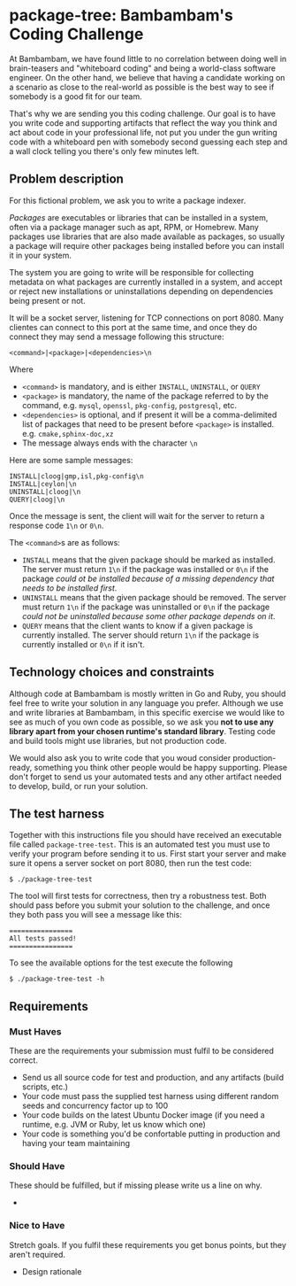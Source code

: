 # package-tree: Bambambam's Coding Challenge

At Bambambam, we have found little to no correlation between doing well in brain-teasers and "whiteboard coding" and being a world-class software engineer. On the other hand, we believe that having a candidate working on a scenario as close to the real-world as possible is the best way to see if somebody is a good fit for our team.

That's why we are sending you this coding challenge. Our goal is to have you write code and supporting artifacts that reflect the way you think and act about code in your professional life, not put you under the gun writing code with a whiteboard pen with somebody second guessing each step and a wall clock telling you there's only few minutes left.

## Problem description

For this fictional problem, we ask you to write a package indexer.

*Packages* are executables or libraries that can be installed in a system, often via a package manager such as apt, RPM, or Homebrew. Many packages use libraries that are also made available as packages, so usually a package will require other packages being installed before you can install it in your system.

The system you are going to write will be responsible for collecting metadata on what packages are currently installed in a system, and accept or reject new installations or uninstallations depending on dependencies being present or not.

It will be a socket server, listening for TCP connections on port 8080. Many clientes can connect to this port at the same time, and once they do connect they may send a message following this structure:

```
<command>|<package>|<dependencies>\n
```

Where
* `<command>` is mandatory, and is either `INSTALL`, `UNINSTALL`, or `QUERY`
* `<package>` is mandatory, the name of the package referred to by the command, e.g. `mysql`, `openssl`, `pkg-config`, `postgresql`, etc.
* `<dependencies>` is optional, and if present it will be a comma-delimited list of packages that need to be present before `<package>` is installed. e.g. `cmake,sphinx-doc,xz`
* The message always ends with the character `\n`

Here are some sample messages:
```
INSTALL|cloog|gmp,isl,pkg-config\n
INSTALL|ceylon|\n
UNINSTALL|cloog|\n
QUERY|cloog|\n
```

Once the message is sent, the client will wait for the server to return a response code `1\n` or `0\n`.

The `<command>`s are as follows:
* `INSTALL` means that the given package should be marked as installed. The server must return `1\n` if the package was installed or `0\n` if the package *could ot be installed because of a missing dependency that needs to be installed first*.
* `UNINSTALL` means that the given package should be removed. The server must return `1\n` if the package was uninstalled or `0\n` if the package *could not be uninstalled because some other package depends on it*.
* `QUERY` means that the client wants to know if a given package is currently installed. The server should return `1\n` if the package is currently installed or `0\n` if it isn't.

## Technology choices and constraints
Although code at Bambambam is mostly written in Go and Ruby, you should feel free to write your solution in any language you prefer. Although we use and write libraries at Bambambam, in this specific exercise we would like to see as much of you own code as possible, so we ask you **not to use any library apart from your chosen runtime's standard library**. Testing code and build tools might use libraries, but not production code.

We would also ask you to write code that you woud consider production-ready, something you think other people would be happy supporting. Please don't forget to send us your automated tests and any other artifact needed to develop, build, or run your solution.

## The test harness

Together with this instructions file you should have received an executable file called `package-tree-test`. This is an automated test you must use to verify your program before sending it to us. First start your server and make sure it opens a server socket on port 8080, then run the test code:
```
$ ./package-tree-test
```

The tool will first tests for correctness, then try a robustness test. Both should pass before you submit your solution to the challenge, and once they both pass you will see a message like this:
```
================
All tests passed!
================
```

To see the available options for the test execute the following
```
$ ./package-tree-test -h
```

## Requirements

### Must Haves
These are the requirements your submission must fulfil to be considered correct.

* Send us all source code for test and production, and any artifacts (build scripts, etc.)
* Your code must pass the supplied test harness using different random seeds and concurrency factor up to 100
* Your code builds on the latest Ubuntu Docker image (if you need a runtime, e.g. JVM or Ruby, let us know which one)
* Your code is something you'd be confortable putting in production and having your team maintaining

### Should Have
These should be fulfilled, but if missing please write us a line on why.

* 

### Nice to Have
Stretch goals. If you fulfil these requirements you get bonus points, but they aren't required.

* Design rationale
